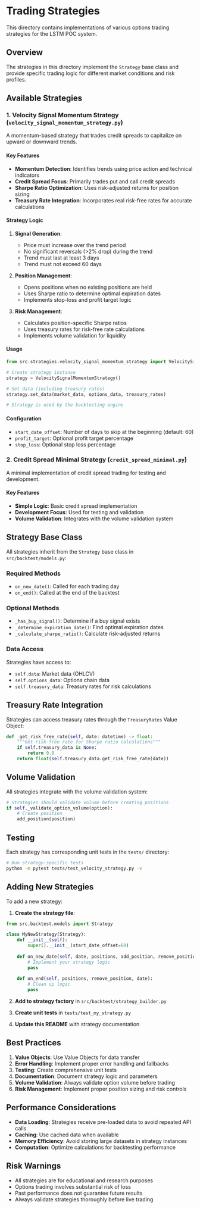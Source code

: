 # Trading Strategies

This directory contains implementations of various options trading strategies for the LSTM POC system.

## Overview

The strategies in this directory implement the `Strategy` base class and provide specific trading logic for different market conditions and risk profiles.

## Available Strategies

### 1. Velocity Signal Momentum Strategy (`velocity_signal_momentum_strategy.py`)

A momentum-based strategy that trades credit spreads to capitalize on upward or downward trends.

#### Key Features
- **Momentum Detection**: Identifies trends using price action and technical indicators
- **Credit Spread Focus**: Primarily trades put and call credit spreads
- **Sharpe Ratio Optimization**: Uses risk-adjusted returns for position sizing
- **Treasury Rate Integration**: Incorporates real risk-free rates for accurate calculations

#### Strategy Logic
1. **Signal Generation**: 
   - Price must increase over the trend period
   - No significant reversals (>2% drop) during the trend
   - Trend must last at least 3 days
   - Trend must not exceed 60 days

2. **Position Management**:
   - Opens positions when no existing positions are held
   - Uses Sharpe ratio to determine optimal expiration dates
   - Implements stop-loss and profit target logic

3. **Risk Management**:
   - Calculates position-specific Sharpe ratios
   - Uses treasury rates for risk-free rate calculations
   - Implements volume validation for liquidity

#### Usage
```python
from src.strategies.velocity_signal_momentum_strategy import VelocitySignalMomentumStrategy

# Create strategy instance
strategy = VelocitySignalMomentumStrategy()

# Set data (including treasury rates)
strategy.set_data(market_data, options_data, treasury_rates)

# Strategy is used by the backtesting engine
```

#### Configuration
- `start_date_offset`: Number of days to skip at the beginning (default: 60)
- `profit_target`: Optional profit target percentage
- `stop_loss`: Optional stop loss percentage

### 2. Credit Spread Minimal Strategy (`credit_spread_minimal.py`)

A minimal implementation of credit spread trading for testing and development.

#### Key Features
- **Simple Logic**: Basic credit spread implementation
- **Development Focus**: Used for testing and validation
- **Volume Validation**: Integrates with the volume validation system

## Strategy Base Class

All strategies inherit from the `Strategy` base class in `src/backtest/models.py`:

### Required Methods
- `on_new_date()`: Called for each trading day
- `on_end()`: Called at the end of the backtest

### Optional Methods
- `_has_buy_signal()`: Determine if a buy signal exists
- `_determine_expiration_date()`: Find optimal expiration dates
- `_calculate_sharpe_ratio()`: Calculate risk-adjusted returns

### Data Access
Strategies have access to:
- `self.data`: Market data (OHLCV)
- `self.options_data`: Options chain data
- `self.treasury_data`: Treasury rates for risk calculations

## Treasury Rate Integration

Strategies can access treasury rates through the `TreasuryRates` Value Object:

```python
def _get_risk_free_rate(self, date: datetime) -> float:
    """Get risk-free rate for Sharpe ratio calculations"""
    if self.treasury_data is None:
        return 0.0
    return float(self.treasury_data.get_risk_free_rate(date))
```

## Volume Validation

All strategies integrate with the volume validation system:

```python
# Strategies should validate volume before creating positions
if self._validate_option_volume(option):
    # Create position
    add_position(position)
```

## Testing

Each strategy has corresponding unit tests in the `tests/` directory:

```bash
# Run strategy-specific tests
python -m pytest tests/test_velocity_strategy.py -v
```

## Adding New Strategies

To add a new strategy:

1. **Create the strategy file**:
```python
from src.backtest.models import Strategy

class MyNewStrategy(Strategy):
    def __init__(self):
        super().__init__(start_date_offset=60)
    
    def on_new_date(self, date, positions, add_position, remove_position):
        # Implement your strategy logic
        pass
    
    def on_end(self, positions, remove_position, date):
        # Clean up logic
        pass
```

2. **Add to strategy factory** in `src/backtest/strategy_builder.py`

3. **Create unit tests** in `tests/test_my_strategy.py`

4. **Update this README** with strategy documentation

## Best Practices

1. **Value Objects**: Use Value Objects for data transfer
2. **Error Handling**: Implement proper error handling and fallbacks
3. **Testing**: Create comprehensive unit tests
4. **Documentation**: Document strategy logic and parameters
5. **Volume Validation**: Always validate option volume before trading
6. **Risk Management**: Implement proper position sizing and risk controls

## Performance Considerations

- **Data Loading**: Strategies receive pre-loaded data to avoid repeated API calls
- **Caching**: Use cached data when available
- **Memory Efficiency**: Avoid storing large datasets in strategy instances
- **Computation**: Optimize calculations for backtesting performance

## Risk Warnings

- All strategies are for educational and research purposes
- Options trading involves substantial risk of loss
- Past performance does not guarantee future results
- Always validate strategies thoroughly before live trading
